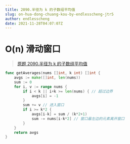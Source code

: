 ```yaml
---
title: 2090.半径为 k 的子数组平均值
slug: on-hua-dong-chuang-kou-by-endlesscheng-jtr5
author: endlesscheng
date: 2021-11-28T04:07:07Z
---
```

# O(n) 滑动窗口
 
> [原题 2090.半径为 k 的子数组平均值](https://leetcode.cn/problems/k-radius-subarray-averages)
```go
func getAverages(nums []int, k int) []int {
	avgs := make([]int, len(nums))
	sum := 0
	for i, v := range nums {
		if i < k || i+k >= len(nums) { // 超过边界
			avgs[i] = -1
		}
		sum += v // 进入窗口
		if i >= k*2 {
			avgs[i-k] = sum / (k*2+1)
			sum -= nums[i-k*2] // 窗口最左边的元素离开窗口
		}
	}
	return avgs
}
```
